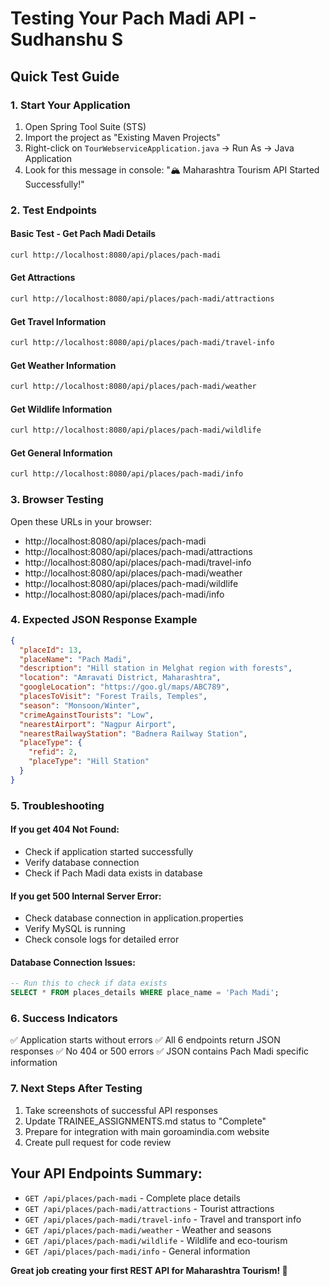 # Testing Your Pach Madi API - Sudhanshu S

## Quick Test Guide

### 1. Start Your Application

1. Open Spring Tool Suite (STS)
2. Import the project as "Existing Maven Projects"
3. Right-click on `TourWebserviceApplication.java` → Run As → Java Application
4. Look for this message in console: "🏔️ Maharashtra Tourism API Started Successfully!"

### 2. Test Endpoints

#### Basic Test - Get Pach Madi Details

```bash
curl http://localhost:8080/api/places/pach-madi
```

#### Get Attractions

```bash
curl http://localhost:8080/api/places/pach-madi/attractions
```

#### Get Travel Information

```bash
curl http://localhost:8080/api/places/pach-madi/travel-info
```

#### Get Weather Information

```bash
curl http://localhost:8080/api/places/pach-madi/weather
```

#### Get Wildlife Information

```bash
curl http://localhost:8080/api/places/pach-madi/wildlife
```

#### Get General Information

```bash
curl http://localhost:8080/api/places/pach-madi/info
```

### 3. Browser Testing

Open these URLs in your browser:

- http://localhost:8080/api/places/pach-madi
- http://localhost:8080/api/places/pach-madi/attractions
- http://localhost:8080/api/places/pach-madi/travel-info
- http://localhost:8080/api/places/pach-madi/weather
- http://localhost:8080/api/places/pach-madi/wildlife
- http://localhost:8080/api/places/pach-madi/info

### 4. Expected JSON Response Example

```json
{
  "placeId": 13,
  "placeName": "Pach Madi",
  "description": "Hill station in Melghat region with forests",
  "location": "Amravati District, Maharashtra",
  "googleLocation": "https://goo.gl/maps/ABC789",
  "placesToVisit": "Forest Trails, Temples",
  "season": "Monsoon/Winter",
  "crimeAgainstTourists": "Low",
  "nearestAirport": "Nagpur Airport",
  "nearestRailwayStation": "Badnera Railway Station",
  "placeType": {
    "refid": 2,
    "placeType": "Hill Station"
  }
}
```

### 5. Troubleshooting

#### If you get 404 Not Found:

- Check if application started successfully
- Verify database connection
- Check if Pach Madi data exists in database

#### If you get 500 Internal Server Error:

- Check database connection in application.properties
- Verify MySQL is running
- Check console logs for detailed error

#### Database Connection Issues:

```sql
-- Run this to check if data exists
SELECT * FROM places_details WHERE place_name = 'Pach Madi';
```

### 6. Success Indicators

✅ Application starts without errors
✅ All 6 endpoints return JSON responses
✅ No 404 or 500 errors
✅ JSON contains Pach Madi specific information

### 7. Next Steps After Testing

1. Take screenshots of successful API responses
2. Update TRAINEE_ASSIGNMENTS.md status to "Complete"
3. Prepare for integration with main goroamindia.com website
4. Create pull request for code review

## Your API Endpoints Summary:

- `GET /api/places/pach-madi` - Complete place details
- `GET /api/places/pach-madi/attractions` - Tourist attractions
- `GET /api/places/pach-madi/travel-info` - Travel and transport info
- `GET /api/places/pach-madi/weather` - Weather and seasons
- `GET /api/places/pach-madi/wildlife` - Wildlife and eco-tourism
- `GET /api/places/pach-madi/info` - General information

**Great job creating your first REST API for Maharashtra Tourism! 🎉**
